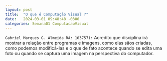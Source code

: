 ```yaml
---
layout: post
title:  "O que é Computação Visual ?"
date:   2024-03-01 09:48:48 -0300
categories: Semana01 ComputacaoVisual
---
```

`Gabriel Marques G. Almeida RA: 1037571:`
Acredito que disciplina irá mostrar a relação entre programas e imagens, como elas sãos criadas, como podemos modificá-las e o que de fato acontece quando se edita uma foto ou quando se captura uma imagem na perspectiva do computador. 

